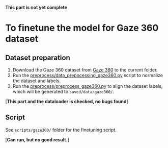 **This part is not yet complete**

# To finetune the model for Gaze 360 dataset

## Dataset preparation
1. Download the Gaze 360 dataset from [Gaze 360](https://gaze360.csail.mit.edu/) to the current folder.
2. Run the [preprocess/data_prepocessing_gaze360.py](./preprocess/data_processing_gaze360.py) script to normalize the dataset and labels.
3. Run the [preprocess/preprocess_gaze360.py](./preprocess/gaze360.py) to align the dataset labels, which will be generated to `saved/data/gaze360/`.

[**This part and the dataloader is checked, no bugs found**]

## Script
See `scripts/gaze360/` folder for the finetuning script.

[**Can run, but no good result.**]